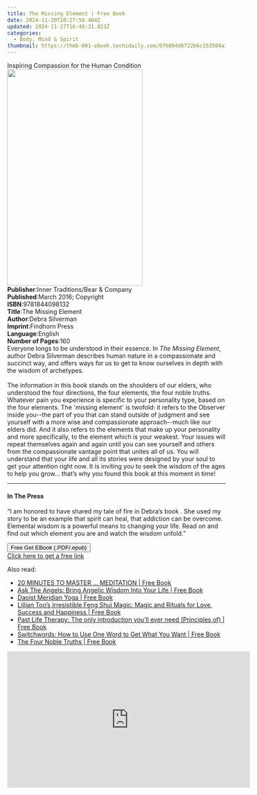 ```yaml
---
title: The Missing Element | Free Book
date: 2024-11-20T20:27:59.404Z
updated: 2024-11-27T16:49:31.823Z
categories:
  - Body, Mind & Spirit
thumbnail: https://thmb-001-ebook.techidaily.com/076804d6722b6c153504a31556317bd0e5e870f9f7389de363bff66ab7433635.jpg
---
```

<main id="book-container">
  <div class="flex flex-col">
    <div class="book-brief flex-1 py-6 px-4 sm:p-6 md:py-10 md:px-8">
      <!-- brief-->
      <div class="book-brief-main">
        Inspiring Compassion for the Human Condition
      </div>
    </div>
    <div
      class="book-meta-info flex-1 grid gap-4 col-start-1 col-end-3 row-start-1 sm:mb-6 sm:grid-cols-4 lg:gap-6 lg:col-start-2 lg:row-end-6 lg:row-span-6 lg:mb-0"
    >
      <div
        class="book-meta-info-left place-content-center mt-4 p-4 text-sm leading-6 col-start-2 col-span-2 dark:text-slate-400"
      >
        <img
          class="w-full h-500 object-cover rounded-lg sm:h-255 sm:col-span-2 lg:col-span-full"
          src="https://img-001-ebook.techidaily.com/af19f88e3669fd10f0525ef3198eebdbf50c699a7bd9fc1a38baba533dec9c4b.jpg"
          alt=""
          width="312"
          height="500"
        />
      </div>
      <div
        class="book-meta-info-right mt-2 col-start-1 row-start-2 col-span-3 self-center"
      >
        <!-- meta data  -->
        <div class="flex flex-col px-4 md:px-8">
          <div class="flex-1">
            <strong>Publisher</strong>:<span class="px-2"
              >Inner Traditions/Bear &amp; Company</span
            >
          </div>
          <div class="flex-1">
            <strong>Published</strong>:<span class="px-2"
              >March 2016; Copyright</span
            >
          </div>
          <div class="flex-1">
            <strong>ISBN</strong>:<span class="px-2">9781844098132</span>
          </div>
          <div class="flex-1">
            <strong>Title</strong>:<span class="px-2">The Missing Element</span>
          </div>
          <div class="flex-1">
            <strong>Author</strong>:<span class="px-2">Debra Silverman</span>
          </div>
          <div class="flex-1">
            <strong>Imprint</strong>:<span class="px-2">Findhorn Press</span>
          </div>
          <div class="flex-1">
            <strong>Language</strong>:<span class="px-2">English</span>
          </div>
          <div class="flex-1">
            <strong>Number of Pages</strong>:<span class="px-2">160</span>
          </div>
        </div>
      </div>
    </div>
    <div class="book-description flex-1 py-6 px-4 sm:p-6 md:py-10 md:px-8">
      <div class="book-description-main">
        <div accordion-content="" id="description">
          Everyone longs to be understood in their essence. In
          <i>The Missing Element</i>, author Debra Silverman describes human
          nature in a compassionate and succinct way, and offers ways for us to
          get to know ourselves in depth with the wisdom of archetypes.
          <br /><br />The information in this book stands on the shoulders of
          our elders, who understood the four directions, the four elements, the
          four noble truths. Whatever pain you experience is specific to your
          personality type, based on the four elements. The 'missing element' is
          twofold: it refers to the Observer inside you--the part of you that
          can stand outside of judgment and see yourself with a more wise and
          compassionate approach--much like our elders did. And it also refers
          to the elements that make up your personality and more specifically,
          to the element which is your weakest. Your issues will repeat
          themselves again and again until you can see yourself and others from
          the compassionate vantage point that unites all of us. You will
          understand that your life and all its stories were designed by your
          soul to get your attention right now. It is inviting you to seek the
          wisdom of the ages to help you grow... that’s why you found this book
          at this moment in time!
        </div>
        <div class="accordion-fader"></div>
      </div>
    </div>
    <div class="book-excerpts flex-1 py-6 px-4 sm:p-6 md:py-10 md:px-8">
      <!-- excerpts-->
      <div class="book-excerpts-main">
        <hr />
        <h4 class="placeholder placeholder-heading">
          <span>In The Press</span>
        </h4>
        <p>
          “I am honored to have shared my tale of fire in Debra’s book . She
          used my story to be an example that spirit can heal, that addiction
          can be overcome. Elemental wisdom is a powerful means to changing your
          life. Read on and find out which element you are and watch the wisdom
          unfold.”
        </p>
      </div>
    </div>
    <div
      class="book-about-author flex-1 py-6 px-4 sm:p-6 md:py-10 md:px-8"
    ></div>
    <div class="book-free-get flex-1 py-6 px-4 sm:p-6 md:py-10 md:px-8">
      <button
        id="btn-free-get"
        class="bg-blue-500 hover:bg-blue-700 text-white font-bold py-2 px-4 rounded"
      >
        Free Get EBook (.PDF/.epub)
      </button>
      <div id="countdown-display" class="px-2 text-lg mt-2"></div>
      <a
        id="free-link"
        class="hidden bg-blue-500 hover:bg-blue-700 text-white font-bold py-2 px-4 rounded"
        href="https://www.ebooks.com/en-us/book/95935374/the-missing-element/debra-silverman/"
        target="_blank"
        >Click here to get a free link</a
      >
    </div>
    <script>
      let countdownTime = 0;
      let countdownInterval = null;
      document
        .getElementById('btn-free-get')
        .addEventListener('click', startCountdown);
      function startCountdown() {
        countdownTime = new Date().getTime() + 60000 * 3;
        countdownInterval = setInterval(updateCountdown, 1000);
        document.getElementById('btn-free-get').disabled = true;
        document
          .getElementById('btn-free-get')
          .classList.add('bg-gray-500', 'cursor-not-allowed');
      }
      function updateCountdown() {
        let currentTime = new Date().getTime();
        let timeLeft = countdownTime - currentTime;
        let secondsLeft = Math.floor(timeLeft / 1000);
        document.getElementById('countdown-display').innerHTML =
          `Remaining time: ${secondsLeft} seconds.`;
        if (secondsLeft <= 0) {
          clearInterval(countdownInterval);
          document.getElementById('btn-free-get').classList.add('hidden');
          document.getElementById('free-link').classList.remove('hidden');
          document.getElementById('countdown-display').innerHTML = '';
        }
      }
    </script>
  </div>
</main>

<ins class="adsbygoogle"
      style="display:block"
      data-ad-client="ca-pub-7571918770474297"
      data-ad-slot="8358498916"
      data-ad-format="auto"
      data-full-width-responsive="true"></ins>
    

<span class="atpl-alsoreadstyle">Also read:</span>
<div><ul>
<li><a href="https://novels-ebooks.techidaily.com/2204426-9780007513253-20-minutes-to-master-meditation/"><u>20 MINUTES TO MASTER … MEDITATION | Free Book</u></a></li>
<li><a href="https://novels-ebooks.techidaily.com/2204292-9780007440139-ask-the-angels-bring-angelic-wisdom-into-your-life/"><u>Ask The Angels: Bring Angelic Wisdom Into Your Life | Free Book</u></a></li>
<li><a href="https://novels-ebooks.techidaily.com/2206085-9780857012364-daoist-meridian-yoga/"><u>Daoist Meridian Yoga | Free Book</u></a></li>
<li><a href="https://novels-ebooks.techidaily.com/2204432-9780007500345-lillian-toos-irresistible-feng-shui-magic-magic-and-rituals-for-love-success-and-happiness/"><u>Lillian Too’s Irresistible Feng Shui Magic: Magic and Rituals for Love, Success and Happiness | Free Book</u></a></li>
<li><a href="https://novels-ebooks.techidaily.com/2204438-9780007502080-past-life-therapy-the-only-introduction-youll-ever-need-principles-of/"><u>Past Life Therapy: The only introduction you’ll ever need (Principles of) | Free Book</u></a></li>
<li><a href="https://novels-ebooks.techidaily.com/2204891-9780008144241-switchwords-how-to-use-one-word-to-get-what-you-want/"><u>Switchwords: How to Use One Word to Get What You Want | Free Book</u></a></li>
<li><a href="https://novels-ebooks.techidaily.com/2201804-9780007518876-the-four-noble-truths/"><u>The Four Noble Truths | Free Book</u></a></li>
</ul></div>

<!-- affiliate ads begin -->
<iframe width="560" height="315" src="https://www.youtube.com/embed/vQbNyknjJJ8?si=RGVIEWLdPbvRC_r6&autoplay=1" title="YouTube video player" frameborder="0" allow="accelerometer; autoplay; clipboard-write; encrypted-media; gyroscope; picture-in-picture; web-share" referrerpolicy="strict-origin-when-cross-origin" allowfullscreen></iframe>
<!-- affiliate ads end -->


